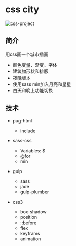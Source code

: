# css city

![css-project](http://pdanxug8c.bkt.clouddn.com/css%20project.gif)

## 简介
用css画一个城市插画

- 颜色变量、渐变、字体
- 建筑物形状和排版
- 夜晚版本
- 使用sass min加入月亮和星星
- 白天和晚上功能切换

## 技术
- pug-html
    - include

- sass-css
    - Variables: $
    - @for
    - min


- gulp
    - sass
    - jade
    - gulp-plumber

- css3
    - box-shadow
    - position
    - ::before
    - flex
    - keyframs
    - animation